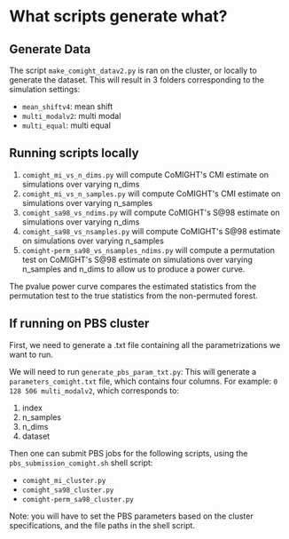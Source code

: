 # What scripts generate what?

## Generate Data

The script `make_comight_datav2.py` is ran on the cluster, or locally to generate the dataset. This will result in 3 folders corresponding to the
simulation settings:

- `mean_shiftv4`: mean shift
- `multi_modalv2`: multi modal
- `multi_equal`: multi equal

## Running scripts locally

1. `comight_mi_vs_n_dims.py` will compute CoMIGHT's CMI estimate on simulations over varying n_dims
2. `comight_mi_vs_n_samples.py` will compute CoMIGHT's CMI estimate on simulations over varying n_samples
3. `comight_sa98_vs_ndims.py` will compute CoMIGHT's S@98 estimate on simulations over varying n_dims
4. `comight_sa98_vs_nsamples.py` will compute CoMIGHT's S@98 estimate on simulations over varying n_samples
5. `comight-perm_sa98_vs_nsamples_ndims.py` will compute a permutation test on CoMIGHT's S@98 estimate on simulations over varying n_samples and n_dims to allow us to produce a power curve.

The pvalue power curve compares the estimated statistics from the permutation test to the true statistics from the non-permuted forest.

## If running on PBS cluster

First, we need to generate a .txt file containing all the parametrizations we want to run.

We will need to run `generate_pbs_param_txt.py`: This will generate a `parameters_comight.txt` file, which contains four columns. For example:
`0 128 506 multi_modalv2`, which corresponds to:

1. index
2. n_samples
3. n_dims
4. dataset

Then one can submit PBS jobs for the following scripts, using the `pbs_submission_comight.sh` shell script:

- `comight_mi_cluster.py`
- `comight_sa98_cluster.py`
- `comight-perm_sa98_cluster.py`

Note: you will have to set the PBS parameters based on the cluster specifications, and the file paths in the shell script.
